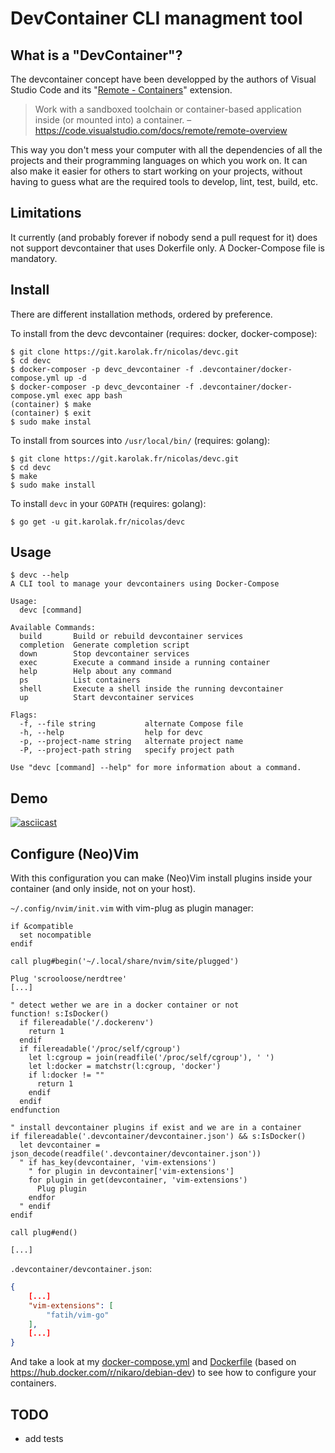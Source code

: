 # DevContainer CLI managment tool

## What is a "DevContainer"?

The devcontainer concept have been developped by the authors of Visual Studio Code and its "[Remote - Containers](https://code.visualstudio.com/docs/remote/containers)" extension.

> Work with a sandboxed toolchain or container-based application inside (or mounted into) a container.
– <https://code.visualstudio.com/docs/remote/remote-overview>

This way you don't mess your computer with all the dependencies of all the projects and their programming languages on which you work on.
It can also make it easier for others to start working on your projects, without having to guess what are the required tools to develop, lint, test, build, etc.

## Limitations

It currently (and probably forever if nobody send a pull request for it) does not support devcontainer that uses Dokerfile only. A Docker-Compose file is mandatory.

## Install

There are different installation methods, ordered by preference.

To install from the devc devcontainer (requires: docker, docker-compose):

```
$ git clone https://git.karolak.fr/nicolas/devc.git
$ cd devc
$ docker-composer -p devc_devcontainer -f .devcontainer/docker-compose.yml up -d
$ docker-composer -p devc_devcontainer -f .devcontainer/docker-compose.yml exec app bash
(container) $ make
(container) $ exit
$ sudo make instal
```

To install from sources into `/usr/local/bin/` (requires: golang):

```
$ git clone https://git.karolak.fr/nicolas/devc.git
$ cd devc
$ make
$ sudo make install
```

To install `devc` in your `GOPATH` (requires: golang):

```
$ go get -u git.karolak.fr/nicolas/devc
```

## Usage

```
$ devc --help
A CLI tool to manage your devcontainers using Docker-Compose

Usage:
  devc [command]

Available Commands:
  build       Build or rebuild devcontainer services
  completion  Generate completion script
  down        Stop devcontainer services
  exec        Execute a command inside a running container
  help        Help about any command
  ps          List containers
  shell       Execute a shell inside the running devcontainer
  up          Start devcontainer services

Flags:
  -f, --file string           alternate Compose file
  -h, --help                  help for devc
  -p, --project-name string   alternate project name
  -P, --project-path string   specify project path

Use "devc [command] --help" for more information about a command.
```

## Demo

[![asciicast](https://asciinema.org/a/kkM3UIF6YDg8tWjjx1MJgLl6z.svg)](https://asciinema.org/a/kkM3UIF6YDg8tWjjx1MJgLl6z)<Paste>

## Configure (Neo)Vim

With this configuration you can make (Neo)Vim install plugins inside your container (and only inside, not on your host).


`~/.config/nvim/init.vim` with vim-plug as plugin manager:

```vimscript
if &compatible
  set nocompatible
endif

call plug#begin('~/.local/share/nvim/site/plugged')

Plug 'scrooloose/nerdtree'
[...]

" detect wether we are in a docker container or not
function! s:IsDocker()
  if filereadable('/.dockerenv')
    return 1
  endif
  if filereadable('/proc/self/cgroup')
    let l:cgroup = join(readfile('/proc/self/cgroup'), ' ')
    let l:docker = matchstr(l:cgroup, 'docker')
    if l:docker != ""
      return 1
    endif
  endif
endfunction

" install devcontainer plugins if exist and we are in a container
if filereadable('.devcontainer/devcontainer.json') && s:IsDocker()
  let devcontainer = json_decode(readfile('.devcontainer/devcontainer.json'))
  " if has_key(devcontainer, 'vim-extensions')
    " for plugin in devcontainer['vim-extensions']
    for plugin in get(devcontainer, 'vim-extensions')
      Plug plugin
    endfor
  " endif
endif

call plug#end()

[...]
```

`.devcontainer/devcontainer.json`:

```json
{
    [...]
    "vim-extensions": [
        "fatih/vim-go"
    ],
    [...]
}
```

And take a look at my [docker-compose.yml](/.devcontainer/docker-compose.yml) and [Dockerfile](/.devcontainer/Dockerfile) (based on <https://hub.docker.com/r/nikaro/debian-dev>) to see how to configure your containers.

## TODO

- add tests
